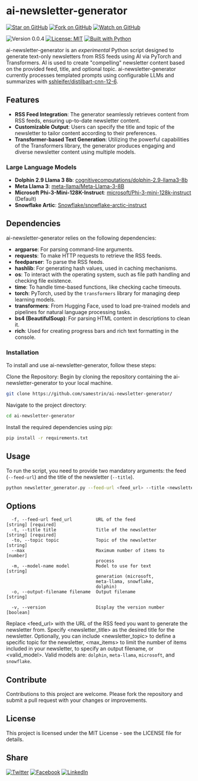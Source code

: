 # ai-newsletter-generator

[![Star on GitHub](https://img.shields.io/github/stars/samestrin/ai-newsletter-generator?style=social)](https://github.com/samestrin/ai-newsletter-generator/stargazers) [![Fork on GitHub](https://img.shields.io/github/forks/samestrin/ai-newsletter-generator?style=social)](https://github.com/samestrin/ai-newsletter-generator/network/members) [![Watch on GitHub](https://img.shields.io/github/watchers/samestrin/ai-newsletter-generator?style=social)](https://github.com/samestrin/ai-newsletter-generator/watchers)

![Version 0.0.4](https://img.shields.io/badge/Version-0.0.4-blue) [![License: MIT](https://img.shields.io/badge/License-MIT-yellow.svg)](https://opensource.org/licenses/MIT) [![Built with Python](https://img.shields.io/badge/Built%20with-Python-green)](https://www.python.org/)

ai-newsletter-generator is an _experimental_ Python script designed to generate text-only newsletters from RSS feeds using AI via PyTorch and Transformers. AI is used to create "compelling" newsletter content based on the provided feed, title, and optional topic. ai-newsletter-generator currently processes templated prompts using configurable LLMs and summarizes with [sshleifer/distilbart-cnn-12-6](https://huggingface.co/sshleifer/distilbart-cnn-12-6).

## Features

- **RSS Feed Integration**: The generator seamlessly retrieves content from RSS feeds, ensuring up-to-date newsletter content.
- **Customizable Output**: Users can specify the title and topic of the newsletter to tailor content according to their preferences.
- **Transformer-based Text Generation**: Utilizing the powerful capabilities of the Transformers library, the generator produces engaging and diverse newsletter content using multiple models.

### Large Language Models

- **Dolphin 2.9 Llama 3 8b**: [cognitivecomputations/dolphin-2.9-llama3-8b](https://huggingface.co/cognitivecomputations/dolphin-2.9-llama3-8b)
- **Meta Llama 3**: [meta-llama/Meta-Llama-3-8B]()
- **Microsoft Phi-3-Mini-128K-Instruct**: [microsoft/Phi-3-mini-128k-instruct](https://huggingface.co/microsoft/Phi-3-mini-128k-instruct) (Default)
- **Snowflake Artic**: [Snowflake/snowflake-arctic-instruct](https://huggingface.co/Snowflake/snowflake-arctic-instruct)

## Dependencies

ai-newsletter-generator relies on the following dependencies:

- **argparse**: For parsing command-line arguments.
- **requests**: To make HTTP requests to retrieve the RSS feeds.
- **feedparser**: To parse the RSS feeds.
- **hashlib**: For generating hash values, used in caching mechanisms.
- **os**: To interact with the operating system, such as file path handling and checking file existence.
- **time**: To handle time-based functions, like checking cache timeouts.
- **torch**: PyTorch, used by the `transformers` library for managing deep learning models.
- **transformers**: From Hugging Face, used to load pre-trained models and pipelines for natural language processing tasks.
- **bs4 (BeautifulSoup)**: For parsing HTML content in descriptions to clean it.
- **rich**: Used for creating progress bars and rich text formatting in the console.

### Installation

To install and use ai-newsletter-generator, follow these steps:

Clone the Repository: Begin by cloning the repository containing the ai-newsletter-generator to your local machine.

```bash
git clone https://github.com/samestrin/ai-newsletter-generator/
```

Navigate to the project directory:

```bash
cd ai-newsletter-generator
```

Install the required dependencies using pip:

```bash
pip install -r requirements.txt
```

## Usage

To run the script, you need to provide two mandatory arguments: the feed (`--feed-url`) and the title of the newsletter (`--title`).

```bash
python newsletter_generator.py --feed-url <feed_url> --title <newsletter_title> [--topic <newsletter_topic>] [--max <max_items>] [--output-filename <output_filename>] [--model <valid_model>]
```

## Options

```
  -f, --feed-url feed_url         URL of the feed                 [string] [required]
  -t, --title title               Title of the newsletter         [string] [required]
  -to, --topic topic              Topic of the newsletter         [string]
  --max                           Maximum number of items to      [number]
                                  process
  -m, --model-name model          Model to use for text           [string]
                                  generation (microsoft,
                                  meta-llama, snowflake,
                                  dolphin)
  -o, --output-filename filename  Output filename                 [string]

  -v, --version                   Display the version number      [boolean]
```

Replace <feed_url> with the URL of the RSS feed you want to generate the newsletter from. Specify <newsletter_title> as the desired title for the newsletter. Optionally, you can include <newsletter_topic> to define a specific topic for the newsletter, <max_items> to limit the number of items included in your newsletter, <output> to specify an output filename, or <valid_model>. Valid models are: `dolphin`, `meta-llama`, `microsoft`, and `snowflake`.

## Contribute

Contributions to this project are welcome. Please fork the repository and submit a pull request with your changes or improvements.

## License

This project is licensed under the MIT License - see the LICENSE file for details.

## Share

[![Twitter](https://img.shields.io/badge/X-Tweet-blue)](https://twitter.com/intent/tweet?text=Check%20out%20this%20awesome%20project!&url=https://github.com/samestrin/ai-newsletter-generator) [![Facebook](https://img.shields.io/badge/Facebook-Share-blue)](https://www.facebook.com/sharer/sharer.php?u=https://github.com/samestrin/ai-newsletter-generator) [![LinkedIn](https://img.shields.io/badge/LinkedIn-Share-blue)](https://www.linkedin.com/sharing/share-offsite/?url=https://github.com/samestrin/ai-newsletter-generator)
